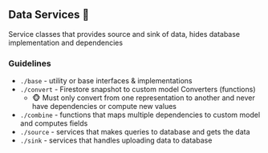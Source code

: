 ## Data Services 📂

Service classes that provides source and sink of data, 
hides database implementation and dependencies

### Guidelines

- ```./base``` -  utility or base interfaces & implementations
- ```./convert``` -  Firestore snapshot to custom model Converters (functions)
  - 🐵 Must only convert from one representation to another and never have dependencies or compute new values 
- ```./combine``` -  functions that maps multiple dependencies to custom model and computes fields
- ```./source``` -  services that makes queries to database and gets the data
- ```./sink``` - services that handles uploading data to database
